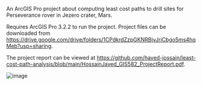 An ArcGIS Pro project about computing least cost paths to drill sites for Perseverance rover in Jezero crater, Mars.

Requires ArcGIS Pro 3.2.2 to run the project. Project files can be downloaded from https://drive.google.com/drive/folders/1CPdkrdZzpGKNRBjvJriCbgo5ms4hqMeb?usp=sharing.

The project report can be viewed at https://github.com/haved-jossain/least-cost-path-analysis/blob/main/HossainJaved_GIS582_ProjectReport.pdf.

![image](https://github.com/haved-jossain/least-cost-path-analysis/assets/145239371/12014c4d-9eca-411b-a38c-3ad186a8eb01)

